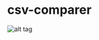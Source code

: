 # csv-comparer

![alt tag](https://raw.github.com/seann1/csv-comparer/csv-comparer/master/public/assets/screen.gif)
